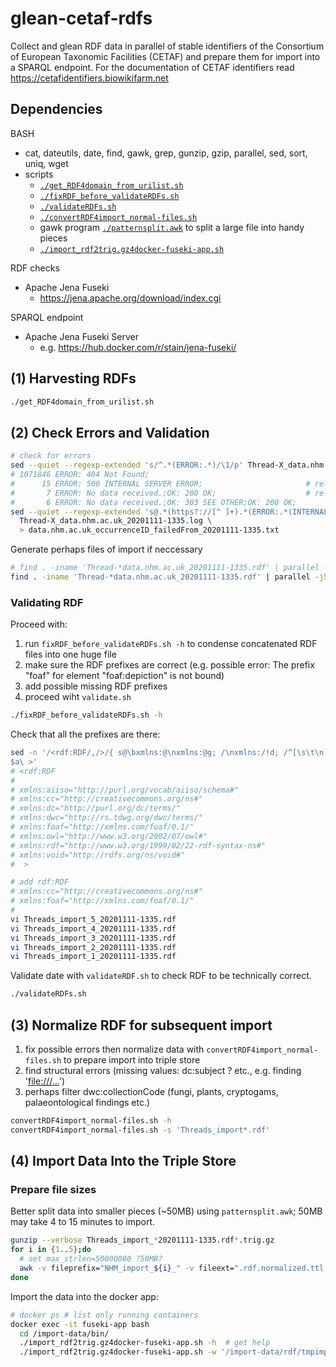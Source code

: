 # glean-cetaf-rdfs

Collect and glean RDF data in parallel of stable identifiers of the Consortium of European Taxonomic Facilities (CETAF) and prepare them for import into a SPARQL endpoint. For the documentation of CETAF identifiers read https://cetafidentifiers.biowikifarm.net

## Dependencies

BASH
- cat, dateutils, date, find, gawk, grep, gunzip, gzip, parallel, sed, sort, uniq, wget
- scripts
  - [`./get_RDF4domain_from_urilist.sh`](./bin/get_RDF4domain_from_urilist.sh)
  - [`./fixRDF_before_validateRDFs.sh`](./bin/fixRDF_before_validateRDFs.sh)
  - [`./validateRDFs.sh`](./bin/validateRDFs.sh)
  - [`./convertRDF4import_normal-files.sh`](./bin/convertRDF4import_normal-files.sh)
  - gawk program [`./patternsplit.awk`](./bin/patternsplit.awk) to split a large file into handy pieces
  - [`./import_rdf2trig.gz4docker-fuseki-app.sh`](./bin/import_rdf2trig.gz4docker-fuseki-app.sh)

RDF checks
- Apache Jena Fuseki
  - https://jena.apache.org/download/index.cgi

SPARQL endpoint
- Apache Jena Fuseki Server 
  - e.g. https://hub.docker.com/r/stain/jena-fuseki/

## (1) Harvesting RDFs

``` bash
./get_RDF4domain_from_urilist.sh
```

## (2) Check Errors and Validation

``` bash
# check for errors
sed --quiet --regexp-extended 's/^.*(ERROR:.*)/\1/p' Thread-X_data.nhm.ac.uk_20201111-1335.log | sort | uniq  --count | sed 's@^@# @'
# 1071846 ERROR: 404 Not Found;
#      15 ERROR: 500 INTERNAL SERVER ERROR;                       # re-capture: works later on
#       7 ERROR: No data received.;OK: 200 OK;                    # re-capture: works later on
#       6 ERROR: No data received.;OK: 303 SEE OTHER;OK: 200 OK;
sed --quiet --regexp-extended 's@.*(https?://[^ ]+).*(ERROR:.*(INTERNAL SERVER ERROR|No data received).*)@\1 # \2@p' \
  Thread-X_data.nhm.ac.uk_20201111-1335.log \
  > data.nhm.ac.uk_occurrenceID_failedFrom_20201111-1335.txt
```

Generate perhaps files of import if neccessary

``` bash
# find . -iname 'Thread-*data.nhm.ac.uk_20201111-1335.rdf' | parallel -j5  cat {} ">>" Threads_import_{%}_$(date '+%Y%m%d').rdf
find . -iname 'Thread-*data.nhm.ac.uk_20201111-1335.rdf' | parallel -j5  cat {} ">>" Threads_import_{%}_20201111-1335.rdf
```

### Validating RDF

Proceed with:
1. run `fixRDF_before_validateRDFs.sh -h` to condense concatenated RDF files into one huge file
2. make sure the RDF prefixes are correct (e.g. possible error: The prefix "foaf" for element "foaf:depiction" is not bound)
3. add possible missing RDF prefixes
4. proceed wiht `validate.sh`



``` bash
./fixRDF_before_validateRDFs.sh -h
```

Check that all the prefixes are there:
``` bash
sed -n '/<rdf:RDF/,/>/{ s@\bxmlns:@\nxmlns:@g; /\nxmlns:/!d; /^[\s\t\n]*$/d; p; }' Thread-1_data.nhm.ac.uk_20201111-1335.rdf | sort --unique | sed '1i\<rdf:RDF 
$a\ >'
# <rdf:RDF 
#   
# xmlns:aiiso="http://purl.org/vocab/aiiso/schema#"
# xmlns:cc="http://creativecommons.org/ns#"
# xmlns:dc="http://purl.org/dc/terms/"
# xmlns:dwc="http://rs.tdwg.org/dwc/terms/"
# xmlns:foaf="http://xmlns.com/foaf/0.1/"
# xmlns:owl="http://www.w3.org/2002/07/owl#"
# xmlns:rdf="http://www.w3.org/1999/02/22-rdf-syntax-ns#"
# xmlns:void="http://rdfs.org/ns/void#"
#  >

# add rdf:RDF
# xmlns:cc="http://creativecommons.org/ns#"
# xmlns:foaf="http://xmlns.com/foaf/0.1/"
# 
vi Threads_import_5_20201111-1335.rdf
vi Threads_import_4_20201111-1335.rdf
vi Threads_import_3_20201111-1335.rdf
vi Threads_import_2_20201111-1335.rdf
vi Threads_import_1_20201111-1335.rdf
```

Validate date with `validateRDF.sh` to check RDF to be technically correct.

``` bash
./validateRDFs.sh
```
 
## (3) Normalize RDF for subsequent import

1. fix possible errors then normalize data with `convertRDF4import_normal-files.sh` to prepare import into triple store
2. find structural errors (missing values: dc:subject ? etc., e.g. finding '<file:///…>')
3. perhaps filter dwc:collectionCode (fungi, plants, cryptogams, palaeontological findings etc.)

``` bash
convertRDF4import_normal-files.sh -h
convertRDF4import_normal-files.sh -s 'Threads_import*.rdf'
```

## (4) Import Data Into the Triple Store
### Prepare file sizes

Better split data into smaller pieces (~50MB) using `patternsplit.awk`; 50MB may take 4 to 15 minutes to import.
``` bash
gunzip --verbose Threads_import_*20201111-1335.rdf*.trig.gz
for i in {1..5};do
  # set max_strlen=50000000 ?50MB?
  awk -v fileprefix="NHM_import_${i}_" -v fileext=".rdf.normalized.ttl.trig" -f /home/aplank/sandbox/import/bin/patternsplit.awk Threads_import_${i}_20201111-1335.rdf._normalized.ttl.trig
done
```

Import the data into the docker app:

``` bash
# docker ps # list only running containers
docker exec -it fuseki-app bash
  cd /import-data/bin/
  ./import_rdf2trig.gz4docker-fuseki-app.sh -h  # get help
  ./import_rdf2trig.gz4docker-fuseki-app.sh -w '/import-data/rdf/tmpimport-nhm' -s 'NHM_import_*.trig' -d 'data.nhm.ac.uk'
```
